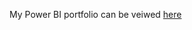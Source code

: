 My Power BI portfolio can be veiwed [here](https://www.novypro.com/profile_projects/brittanyeverette)

